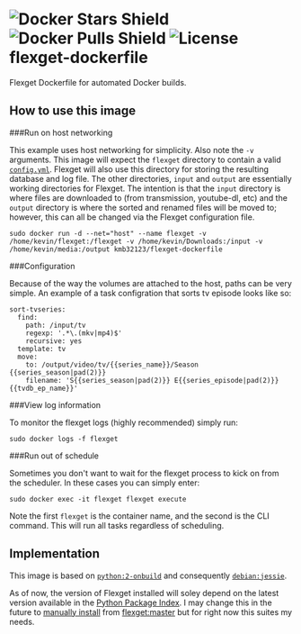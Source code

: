 ![Docker Stars Shield](https://img.shields.io/docker/stars/kmb32123/flexget-dockerfile.svg?style=flat-square)
![Docker Pulls Shield](https://img.shields.io/docker/pulls/kmb32123/flexget-dockerfile.svg?style=flat-square)
![License](http://img.shields.io/badge/license-MIT-blue.svg?style=flat-square)
flexget-dockerfile
==================

Flexget Dockerfile for automated Docker builds. 

How to use this image
---------------------

###Run on host networking

This example uses host networking for simplicity. Also note the `-v` arguments. This image will expect the `flexget` directory to contain a valid [`config.yml`](http://flexget.com/wiki/Cookbook). Flexget will also use this directory for storing the resulting database and log file. The other directories, `input` and `output` are essentially working directories for Flexget. The intention is that the `input` directory is where files are downloaded to (from transmission, youtube-dl, etc) and the `output` directory is where the sorted and renamed files will be moved to; however, this can all be changed via the Flexget configuration file.

```
sudo docker run -d --net="host" --name flexget -v /home/kevin/flexget:/flexget -v /home/kevin/Downloads:/input -v /home/kevin/media:/output kmb32123/flexget-dockerfile
```

###Configuration

Because of the way the volumes are attached to the host, paths can be very simple. An example of a task configration that sorts tv episode looks like so:

```
sort-tvseries:
  find:
    path: /input/tv
    regexp: '.*\.(mkv|mp4)$'
    recursive: yes
  template: tv
  move:
    to: /output/video/tv/{{series_name}}/Season {{series_season|pad(2)}}
    filename: 'S{{series_season|pad(2)}} E{{series_episode|pad(2)}} {{tvdb_ep_name}}'
```

###View log information

To monitor the flexget logs (highly recommended) simply run:

```
sudo docker logs -f flexget
```

###Run out of schedule

Sometimes you don't want to wait for the flexget process to kick on from the scheduler. In these cases you can simply enter:

```
sudo docker exec -it flexget flexget execute
```

Note the first `flexget` is the container name, and the second is the CLI command. This will run all tasks regardless of scheduling.

Implementation
--------------

This image is based on [`python:2-onbuild`](https://registry.hub.docker.com/_/python/) and consequently [`debian:jessie`](https://registry.hub.docker.com/u/library/debian/).

As of now, the version of Flexget installed will soley depend on the latest version available in the [Python Package Index](https://pypi.python.org/pypi/FlexGet). I may change this in the future to [manually install](https://github.com/Flexget/Flexget#how-to-use-git-checkout) from [flexget:master](https://github.com/Flexget/Flexget) but for right now this suites my needs.
